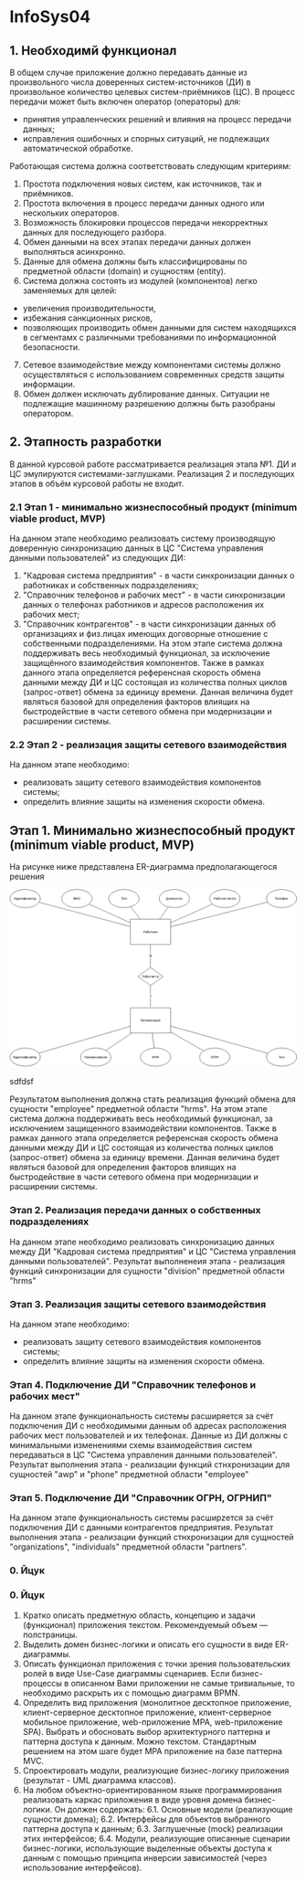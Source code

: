 # InfoSys04

## 1. Необходимй функционал
В общем случае приложение должно передавать данные из произвольного числа доверенных систем-источников (ДИ) в произвольное количество целевых систем-приёмников (ЦС). В процесс передачи может быть включен оператор (операторы) для: 
 - принятия управленческих решений и влияния на процесс передачи данных; 
 - исправления ошибочных и спорных ситуаций, не подлежащих автоматической обработке.

Работающая система должна соответствовать следующим критериям:
1. Простота подключения новых систем, как источников, так и приёмников.
2. Простота включения в процесс передачи данных одного или нескольких операторов. 
3. Возможность блокировки процессов передачи некорректных данных для последующего разбора.
4. Обмен данными на всех этапах передачи данных должен выполняться асинхронно.
5. Данные для обмена должны быть классифицированы по предметной области (domain) и сущностям (entity).
6. Система должна состоять из модулей (компонентов) легко заменяемых для целей: 
 - увеличения производительности, 
 - избежания санкционных рисков,
 - позволяющих производить обмен данными для систем находящихся в сегментамх с различными требованиями по информационной безопасности.
7. Сетевое взаимодействие между компонентами системы должно осуществляться с использованием современных средств защиты информации.
8. Обмен должен исключать дублирование данных. Ситуации не подлежащие машинному разрешению должны быть разобраны оператором.

## 2. Этапность разработки
В данной курсовой работе рассматривается реализация этапа №1. ДИ и ЦС эмулируются системами-заглушками. Реализация 2 и последующих этапов в объём курсовой работы не входит. 

### 2.1 Этап 1 - минимально жизнеспособный продукт (minimum viable product, MVP) 
На данном этапе необходимо реализовать систему производящую доверенную синхронизацию данных в ЦС "Система управления данными пользователей" из следующих ДИ: 
1. "Кадровая система предприятия" - в части синхронизации данных о работниках и собственных подразделениях;
2. "Справочник телефонов и рабочих мест" - в части синхронизации данных о телефонах работников и адресов расположения их рабочих мест;
3. "Справочник контрагентов" - в части синхронизации данных об организациях и физ.лицах имеющих договорные отношение с собственными подразделениями. 
На этом этапе система должна поддерживать весь необходимый функционал, за исключение защищённого взаимодействия компонентов. Также в рамках данного этапа определяется референсная скорость обмена данными между ДИ и ЦС состоящая из количества полных циклов (запрос-ответ) обмена за единицу времени. Данная величина будет являться базовой для определения факторов влиящих на быстродействие в части сетевого обмена при модернизации и расширении системы.
 
### 2.2 Этап 2 - реализация защиты сетевого взаимодействия
На данном этапе необходимо: 
 - реализовать защиту сетевого взаимодействия компонентов системы;
 - определить влияние защиты на изменения скорости обмена.
 
## Этап 1. Минимально жизнеспособный продукт (minimum viable product, MVP) 




На рисунке ниже представлена ER-диаграмма предполагающегося решения

![ER-диаграмма решения](https://github.com/arefulongit/InfoSys04/blob/main/diagramm/InfoSys04-er.png) 
 
 
 sdfdsf
 
 
 
 
 
 
 
 
 
 
 
 
 
 Результатом выполнения должна стать реализация функций обмена для сущности "employee" предметной области "hrms". На этом этапе система должна поддерживать весь необходимый функционал, за исключением защищенного взаимодействии компонентов. Также в рамках данного этапа определяется референсная скорость обмена данными между ДИ и ЦС состоящая из количества полных циклов (запрос-ответ) обмена за единицу времени. Данная величина будет являться базовой для определения факторов влиящих на быстродействие в части сетевого обмена при модернизации и расширении системы.

### Этап 2. Реализация передачи данных о собственных подразделениях
На данном этапе необходимо реализовать синхронизацию данных между ДИ "Кадровая система предприятия" и ЦС "Система управления данными пользователей". Результат выполненеия этапа - реализация функций синхронизации для сущности "division" предметной области "hrms"

### Этап 3. Реализация защиты сетевого взаимодействия
На данном этапе необходимо: 
 - реализовать защиту сетевого взаимодействия компонентов системы;
 - определить влияние защиты на изменения скорости обмена.

### Этап 4. Подключение ДИ "Справочник телефонов и рабочих мест"
На данном этапе функциональность системы расширяется за счёт подключения ДИ с необходимыми данным об адресах расположения рабочих мест пользователей и их телефонах. Данные из ДИ должны с минимальными изменениями схемы взаимодействия систем передаваться в ЦС "Система управления данными пользователей". Результат выполнения этапа - реализации функций стнхронизации для сущностей "awp" и "phone" предметной области "employee"

### Этап 5. Подключение ДИ "Справочник ОГРН, ОГРНИП"
На данном этапе функциональность системы расширzется за счёт подключения ДИ с данными контрагентов предприятия. Результат выполнения этапа - реализации функций стнхронизации для сущностей "organizations", "individuals" предметной области "partners". 





### 0. Йцук

### 0. Йцук

1. Кратко описать предметную область, концепцию и задачи (функционал) приложения текстом. Рекомендуемый объем — полстраницы.
2. Выделить домен бизнес-логики и описать его сущности в виде ER-диаграммы.
3. Описать функционал приложения с точки зрения пользовательских ролей в виде Use-Case диаграммы сценариев. Если бизнес-процессы в описанном Вами приложении не самые тривиальные, то необходимо раскрыть их с помощью диаграмм  BPMN.
4. Определить вид приложения (монолитное десктопное приложение, клиент-серверное десктопное приложение, клиент-серверное мобильное приложение, web-приложение MPA, web-приложение SPA). Выбрать и обосновать выбор архитектурного паттерна и паттерна доступа к данным. Можно текстом. Стандартным решением на этом шаге будет MPA приложение на базе паттерна MVC.
5. Спроектировать модули, реализующие бизнес-логику приложения (результат - UML диаграмма классов).
6. На любом объектно-ориентированном языке программирования реализовать каркас приложения в виде уровня домена бизнес-логики. Он должен содержать:
6.1. Основные модели (реализующие сущности домена);
6.2. Интерфейсы для объектов выбранного паттерна доступа к данным;
6.3. Заглушечные (mock) реализации этих интерфейсов;
6.4. Модули, реализующие описанные сценарии бизнес-логики, использующие выделенные объекты доступа к данным с помощью принципа инверсии зависимостей (через использование интерфейсов).
